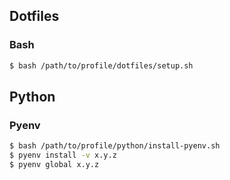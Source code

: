 ## Dotfiles

### Bash

```sh
$ bash /path/to/profile/dotfiles/setup.sh
```

## Python

### Pyenv
```sh
$ bash /path/to/profile/python/install-pyenv.sh
$ pyenv install -v x.y.z
$ pyenv global x.y.z
```
